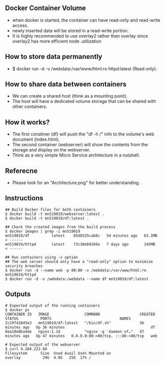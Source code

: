 ## Docker Container Volume
- when docker is started, the container can have read-only and read-write access.
- newly inserted data will be stored in a read-write portion.
- It is highly recommended to use overlay2 rather than overlay since overlay2 has more efficient node .utilization

## How to store data permanently 
- $ docker run -d -v /webdata:/var/www/html:ro httpd:latest (Read only).

## How to share data between containers 
- We can create a shared host (think as a mounting point). 
- The host will have a dedicated volume storage that can be shared with other containers.

## How it works? 
- The first conatiner (df) will push the "df -h /" info to the volume's web document (index.html).
- The second container (webserver) will show the contents from the storage and display on the webserver. 
- Think as a very simple Micro Service architecture in a nutshell.

## Referecne
- Please look for an "Architecture.png" for better understanding.
## Instructions
```
## Build Docker files for both containers 
$ docker build -t mn519019/webserver:latest .
$ docker build -t mn519019/df:latest . 

## Check the created images from the build process
$ docker images | grep -i mn519019
mn519019/df          latest    b5d0325cab8c   54 minutes ago   63.1MB < ------
mn519019/httpd       latest    73c10eb9266e   7 days ago       145MB  < ------

## Run containers using -v option 
## The web server should only have a "read-only" option to minimize security breaches
$ docker run -d --name web -p 80:80 -v /webdata:/var/www/html:ro mn519019/httpd
$ docker run -d -v /webdata:/webdata --name df mn519019/df:latest

```

## Outputs 
```
# Expected output of the running containers 
$ docker ps 
CONTAINER ID   IMAGE                COMMAND                  CREATED          STATUS          PORTS                               NAMES
2c29f42845e3   mn519019/df:latest   "/bin/df.sh"             36 minutes ago   Up 36 minutes                                       df
8ea10e8ba4de   nginx:1.14           "nginx -g 'daemon of…"   47 minutes ago   Up 47 minutes   0.0.0.0:80->80/tcp, :::80->80/tcp   web
```

```
# Expected output of the webserver 
$ curl 4.204.222.84
Filesystem      Size  Used Avail Use% Mounted on
overlay          29G  4.9G   25G  17% /
```
